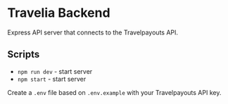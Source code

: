 # Travelia Backend

Express API server that connects to the Travelpayouts API.

## Scripts

- `npm run dev` - start server
- `npm start` - start server

Create a `.env` file based on `.env.example` with your Travelpayouts API key.
